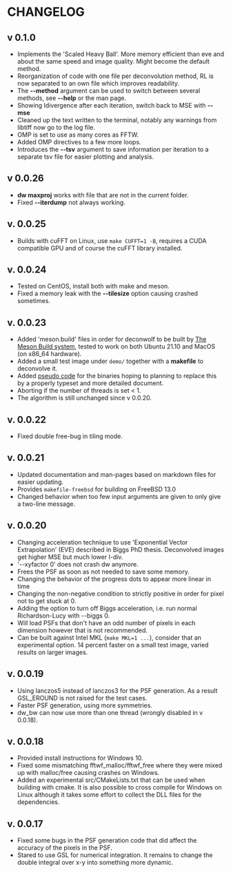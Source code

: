 # CHANGELOG

## v 0.1.0
- Implements the 'Scaled Heavy Ball'. More
memory efficient than eve and about the same speed and image
quality. Might become the default method.
- Reorganization of code with one file per deconvolution method, RL is
  now separated to an own file which improves readability.
- The **--method** argument can be used to switch between several
methods, see **--help** or the man page.
- Showing Idivergence after each iteration, switch back to MSE with
**--mse**
- Cleaned up the text written to the terminal, notably any warnings
from libtiff now go to the log file.
- OMP is set to use as many cores as FFTW.
- Added OMP directives to a few more loops.
- Introduces the **--tsv** argument to save information per
iteration to a separate tsv file for easier plotting and analysis.

## v 0.0.26
- **dw maxproj** works with file that are not in the current folder.
- Fixed **--iterdump** not always working.

## v. 0.0.25
- Builds with cuFFT on Linux, use `make CUFFT=1 -B`, requires a CUDA
compatible GPU and of course the cuFFT library installed.

## v. 0.0.24
- Tested on CentOS, install both with make and meson.
- Fixed a memory leak with the **--tilesize** option causing
crashed sometimes.

## v. 0.0.23
- Added 'meson.build' files in order for deconwolf to be built by
[The Meson Build system](https://mesonbuild.com/), tested to work
on both Ubuntu 21.10 and MacOS (on x86_64 hardware).
- Added a small test image under `demo/` together with a **makefile**
to deconvolve it.
- Added [pseudo code](PSEUDOCODE.md) for the binaries hoping to
planning to replace this by a properly typeset and more detailed
document.
- Aborting if the number of threads is set < 1.
- The algorithm is still unchanged since v 0.0.20.

## v. 0.0.22
- Fixed double free-bug in tiling mode.

## v. 0.0.21
- Updated documentation and man-pages based on markdown files
for easier updating.
- Provides `makefile-freebsd` for building on FreeBSD 13.0
- Changed behavior when too few input arguments are given to
only give a two-line message.

## v. 0.0.20
- Changing acceleration technique to use
'Exponential Vector Extrapolation' (EVE) described in Biggs PhD thesis.
Deconvolved images get higher MSE but much lower I-div.
- '--xyfactor 0' does not crash dw anymore.
- Frees the PSF as soon as not needed to save some memory.
- Changing the behavior of the progress dots to appear more linear
in time
- Changing the non-negative condition to strictly positive in order for
pixel not to get stuck at 0.
- Adding the option to turn off Biggs acceleration, i.e. run normal
Richardson-Lucy with --biggs 0.
- Will load PSFs that don't have an odd number of pixels in each dimension
however that is not recommended.
- Can be built against Intel MKL (`make MKL=1 ...`), consider that an
experimental option. 14 percent faster on a small test image, varied
results on larger images.

## v. 0.0.19
- Using lanczos5 instead of lanczos3 for the PSF generation. As a result
GSL_EROUND is not raised for the test cases.
- Faster PSF generation, using more symmetries.
- dw_bw can now use more than one thread (wrongly disabled in v 0.0.18).

## v. 0.0.18
- Provided install instructions for Windows 10.
- Fixed some mismatching fftwf_malloc/fftwf_free where they were
mixed up with malloc/free causing crashes on Windows.
- Added an experimental src/CMakeLists.txt that can be used when
building with cmake. It is also possible to cross compile for Windows
on Linux although it takes some effort to collect the DLL files for the
dependencies.

## v. 0.0.17
- Fixed some bugs in the PSF generation code that did affect the accuracy
of the pixels in the PSF.
- Stared to use GSL for numerical integration. It remains to change the
double integral over x-y into something more dynamic.
